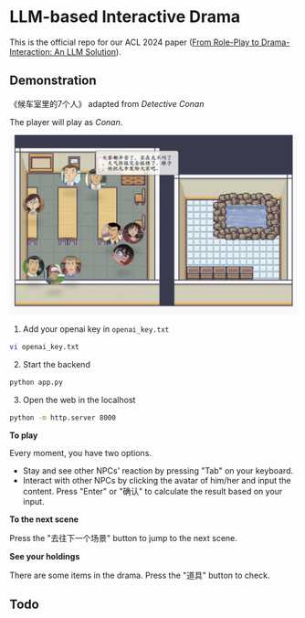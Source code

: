 # LLM-based Interactive Drama

This is the official repo for our ACL 2024 paper ([From Role-Play to Drama-Interaction: An LLM Solution](https://aclanthology.org/2024.findings-acl.196.pdf)).



## Demonstration

《候车室里的7个人》 adapted from *Detective Conan*

The player will play as *Conan*.

![pv](assets/screen.png)

1. Add your openai key in `openai_key.txt`

```bash
vi openai_key.txt
```

2. Start the backend

```bash
python app.py
```

3. Open the web in the localhost

```bash
python -m http.server 8000
```



**To play**

Every moment, you have two options.

* Stay and see other NPCs' reaction by pressing "Tab" on your keyboard.
* Interact with other NPCs by clicking the avatar of him/her and input the content. Press "Enter" or "确认" to calculate the result based on your input. 

**To the next scene**

Press the "去往下一个场景" button to jump to the next scene.

**See your holdings**

There are some items in the drama. Press the "道具" button to check.



## Todo

